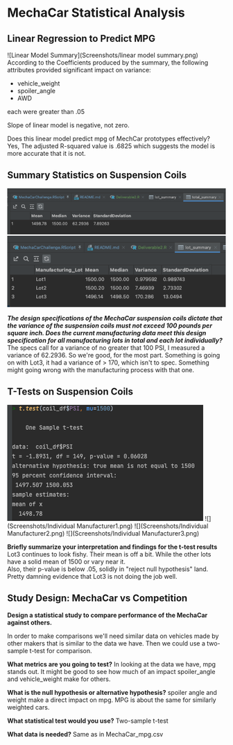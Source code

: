 # MechaCar Statistical Analysis

## Linear Regression to Predict MPG

![Linear Model Summary](Screenshots/linear model summary.png)
According to the Coefficients produced by the summary, the following attributes provided significant impact on variance:
* vehicle_weight
* spoiler_angle
* AWD

each were greater than .05

Slope of linear model is negative, not zero.

Does this linear model predict mpg of MechCar prototypes effectively?  
Yes, The adjusted R-squared value is .6825 which suggests the model is more accurate that it is not.

## Summary Statistics on Suspension Coils
![Total Summary](Screenshots/total_summary.png)
![Lot Summary](Screenshots/lot_summary.png)

**_The design specifications of the MechaCar suspension coils dictate that the variance of the suspension coils must not exceed 100 pounds per square inch.  Does the current manufacturing data meet this design specification for all manufacturing lots in total and each lot individually?_** 
The specs call for a variance of no greater that 100 PSI, I measured a variance of 62.2936.  So we're good, for the most part. 
Something is going on with Lot3, it had a variance of > 170, which isn't to spec.  Something might going wrong with the manufacturing process with that one.

## T-Tests on Suspension Coils
![](Screenshots/ttest1.png)
![](Screenshots/Individual Manufacturer1.png)
![](Screenshots/Individual Manufacturer2.png)
![](Screenshots/Individual Manufacturer3.png)

**Briefly summarize your interpretation and findings for the t-test results**
Lot3 continues to look fishy.  Their mean is off a bit.  While the other lots have a solid mean of 1500 or vary near it.  
Also, their p-value is below .05, solidly in "reject null hypothesis" land.
Pretty damning evidence that Lot3 is not doing the job well.

## Study Design: MechaCar vs Competition

**Design a statistical study to compare performance of the MechaCar against others.**

In order to make comparisons we'll need similar data on vehicles made by other makers that is similar to the data we have.  Then we could use a two-sample t-test for comparison.

**What metrics are you going to test?**
In looking at the data we have, mpg stands out.  It might be good to see how much of an impact spoiler_angle and vehicle_weight make for others.

**What is the null hypothesis or alternative hypothesis?**
spoiler angle and weight make a direct impact on mpg.  MPG is about the same for similarly weighted cars.

**What statistical test would you use?**
Two-sample t-test

**What data is needed?**
Same as in MechaCar_mpg.csv